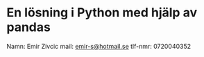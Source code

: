 # En lösning i Python med hjälp av pandas

Namn: Emir Zivcic
mail: emir-s@hotmail.se
tlf-nmr: 0720040352